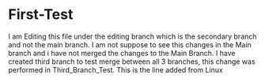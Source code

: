 # First-Test
I am Editing this file under the editing branch which is the secondary branch and not the main branch.
I am not suppose to see this changes in the Main branch and i have not merged the changes to the Main Branch.
I have created third branch to test merge between all 3 branches, this change was performed in Third_Branch_Test.
This is the line added from Linux
